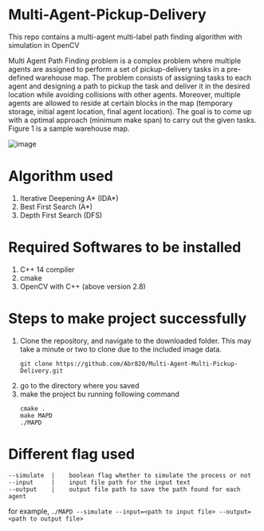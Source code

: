 # Multi-Agent-Pickup-Delivery
This repo contains a multi-agent multi-label path finding algorithm with simulation in OpenCV

Multi Agent Path Finding problem is a complex problem where multiple agents are assigned to perform a set of pickup-delivery tasks in a pre-defined warehouse map. The problem consists of assigning tasks to each agent and designing a path to pickup the task and deliver it in the desired location while avoiding collisions with other agents. Moreover, multiple agents are allowed to reside at certain blocks in the map (temporary storage, initial agent location, final agent location). The goal is to come up with a optimal approach (minimum make span) to carry out the given tasks. Figure 1 is a sample warehouse map.


![image](https://user-images.githubusercontent.com/48293666/112762331-bc71f100-901c-11eb-9853-a82b8e873dec.png)

# Algorithm used
1. Iterative Deepening A* (IDA*)
2. Best First Search (A*)
3. Depth First Search (DFS)       

# Required Softwares to be installed
1. C++ 14 compiler
2. cmake
3. OpenCV with C++ (above version 2.8)

# Steps to make project successfully

1. Clone the repository, and navigate to the downloaded folder. This may take a minute or two to clone due to the included image data.
	```
	git clone https://github.com/Abr820/Multi-Agent-Multi-Pickup-Delivery.git
	```
2. go to the directory where you saved
3. make the project bu running following command
    ```
    cmake .
    make MAPD
    ./MAPD
    ```
    
# Different flag used
```
--simulate	|    boolean flag whether to simulate the process or not
--input		|    input file path for the input text
--output	|    output file path to save the path found for each agent
```
for example,
``` ./MAPD --simulate --input=<path to input file> --output=<path to output file> ```


    
    
    
